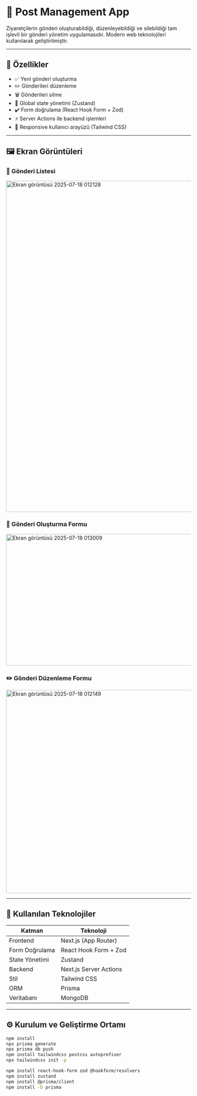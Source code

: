 # 📝 Post Management App

Ziyaretçilerin gönderi oluşturabildiği, düzenleyebildiği ve silebildiği tam işlevli bir gönderi yönetim uygulamasıdır. Modern web teknolojileri kullanılarak geliştirilmiştir.

---

## 🚀 Özellikler

- ✅ Yeni gönderi oluşturma
- ✏️ Gönderileri düzenleme
- 🗑️ Gönderileri silme
- 🧠 Global state yönetimi (Zustand)
- ✔️ Form doğrulama (React Hook Form + Zod)
- ⚡ Server Actions ile backend işlemleri
- 🌈 Responsive kullanıcı arayüzü (Tailwind CSS)

---

## 🖼️ Ekran Görüntüleri

### 📄 Gönderi Listesi

<img width="1892" height="903" alt="Ekran görüntüsü 2025-07-18 012128" src="https://github.com/user-attachments/assets/73154484-e2ea-49a6-a77b-9654eea79330" />


### 🎯 Gönderi Oluşturma Formu

<img width="1135" height="359" alt="Ekran görüntüsü 2025-07-18 013009" src="https://github.com/user-attachments/assets/bc9c3610-d621-49a6-a018-e70f624577d7" />


### ✏️ Gönderi Düzenleme Formu

<img width="995" height="554" alt="Ekran görüntüsü 2025-07-18 012149" src="https://github.com/user-attachments/assets/cbdbeb83-4112-4ef8-9a09-4b3d226f436e" />

---

## 🧰 Kullanılan Teknolojiler

| Katman          | Teknoloji                     |
|----------------|-------------------------------|
| Frontend       | Next.js (App Router)          |
| Form Doğrulama | React Hook Form + Zod         |
| State Yönetimi | Zustand                       |
| Backend        | Next.js Server Actions        |
| Stil           | Tailwind CSS                  |
| ORM            | Prisma                        |
| Veritabanı     | MongoDB                       |

---

## ⚙️ Kurulum ve Geliştirme Ortamı

``` bash
npm install
npx prisma generate
npx prisma db push
npm install tailwindcss postcss autoprefixer
npx tailwindcss init -p

npm install react-hook-form zod @hookform/resolvers
npm install zustand
npm install @prisma/client
npm install -D prisma
```
